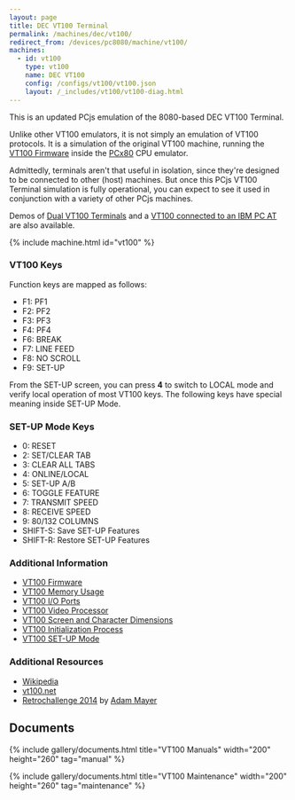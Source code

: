 ```yaml
---
layout: page
title: DEC VT100 Terminal
permalink: /machines/dec/vt100/
redirect_from: /devices/pc8080/machine/vt100/
machines:
  - id: vt100
    type: vt100
    name: DEC VT100
    config: /configs/vt100/vt100.json
    layout: /_includes/vt100/vt100-diag.html
---
```


This is an updated PCjs emulation of the 8080-based DEC VT100 Terminal.

Unlike other VT100 emulators, it is not simply an emulation of VT100 protocols.  It is a simulation of the original VT100
machine, running the [VT100 Firmware](/machines/dec/vt100/rom/) inside the [PCx80](/machines/pcx80/) CPU emulator.

Admittedly, terminals aren't that useful in isolation, since they're designed to be connected to other (host) machines.
But once this PCjs VT100 Terminal simulation is fully operational, you can expect to see it used in conjunction with a variety
of other PCjs machines. 

Demos of [Dual VT100 Terminals](/machines/dec/vt100/dual/) and a [VT100 connected to an IBM PC AT](/machines/dec/vt100/5170/) are also available.

{% include machine.html id="vt100" %}

### VT100 Keys

Function keys are mapped as follows:

  - F1: PF1
  - F2: PF2
  - F3: PF3
  - F4: PF4
  - F6: BREAK
  - F7: LINE FEED
  - F8: NO SCROLL
  - F9: SET-UP

From the SET-UP screen, you can press **4** to switch to LOCAL mode and verify local operation of most VT100
keys.  The following keys have special meaning inside SET-UP Mode.

### SET-UP Mode Keys

  - 0: RESET
  - 2: SET/CLEAR TAB
  - 3: CLEAR ALL TABS
  - 4: ONLINE/LOCAL
  - 5: SET-UP A/B
  - 6: TOGGLE FEATURE
  - 7: TRANSMIT SPEED
  - 8: RECEIVE SPEED
  - 9: 80/132 COLUMNS
  - SHIFT-S: Save SET-UP Features
  - SHIFT-R: Restore SET-UP Features

### Additional Information

  - [VT100 Firmware](/machines/dec/vt100/rom/)
  - [VT100 Memory Usage](/machines/dec/vt100/debugger/#vt100-memory-usage)
  - [VT100 I/O Ports](/machines/dec/vt100/debugger/#vt100-io-ports)
  - [VT100 Video Processor](/machines/dec/vt100/debugger/#vt100-video-processor)
  - [VT100 Screen and Character Dimensions](/machines/dec/vt100/debugger/#vt100-screen-and-character-dimensions)
  - [VT100 Initialization Process](/machines/dec/vt100/debugger/#vt100-initialization-process)
  - [VT100 SET-UP Mode](/machines/dec/vt100/debugger/#vt100-set-up-mode)

### Additional Resources

  - [Wikipedia](https://en.wikipedia.org/wiki/VT100)
  - [vt100.net](http://www.vt100.net/docs/)
  - [Retrochallenge 2014](http://vt100romhax.tumblr.com/) by [Adam Mayer](https://github.com/phooky)

## Documents

{% include gallery/documents.html title="VT100 Manuals" width="200" height="260" tag="manual" %}

{% include gallery/documents.html title="VT100 Maintenance" width="200" height="260" tag="maintenance" %}
